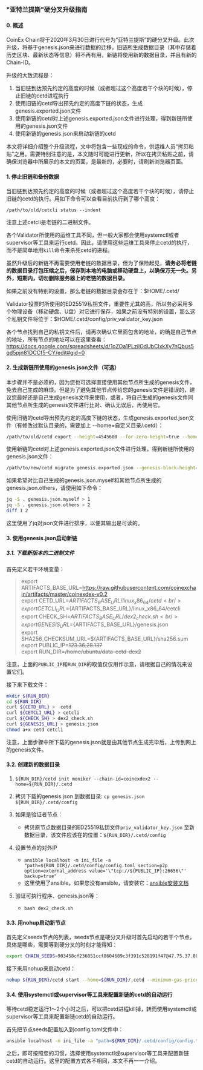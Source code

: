 ### "亚特兰提斯"硬分叉升级指南

#### 0. 概述

CoinEx Chain将于2020年3月30日进行代号为“亚特兰提斯”的硬分叉升级。此次升级，将基于genesis.json来进行数据的迁移，旧链所生成数据目录（其中存储着历史区块、最新状态等信息）将不再有用，新链将使用新的数据目录，并且有新的Chain-ID。

升级的大致流程是：

1. 当旧链到达预先约定的高度的时候（或者超过这个高度若干个块的时候），停止旧链的cetd进程执行
2. 使用旧链的cetd导出预先约定的高度下链的状态，生成genesis.exported.json文件
3. 使用新链的cetd对上述genesis.exported.json文件进行处理，得到新链所使用的genesis.json文件
4. 使用新链的genesis.json来启动新链的cetd

本文将详细介绍整个升级流程，文中将包含一些现成的命令，供运维人员“拷贝粘贴”之用。需要特别注意的是，本文随时可能进行更新，所以在拷贝粘贴之前，请确保浏览器中所展示的本文的页面，是最新的，必要时，请刷新浏览器页面。



#### 1. 停止旧链和备份数据

当旧链到达预先约定的高度的时候（或者超过这个高度若干个块的时候），请停止旧链的cetd的执行。用如下命令可以查看目前执行到了哪个高度：

```
/path/to/old/cetcli status --indent
```

注意上述cetcli是老链的二进制文件。

各个Validator所使用的运维工具不同，但一般大家都会使用systemctl或者supervisor等工具来运行cetd。因此，请使用这些运维工具来停止cetd的执行，而不是简单地用`kill`命令来杀死cetd的进程。

虽然升级后的新链不再需要使用老链的数据目录，但为了保险起见，**请务必将老链的数据目录打包压缩之后，保存到本地的电脑或移动硬盘上，以确保万无一失。另外，短期内，切勿删除服务器上的老链的数据目录。**

如果之前没有特别的设置，那么老链的数据目录会存在于：$HOME/.cetd/

Validator投票时所使用的ED25519私钥文件，重要性尤其的高，所以务必采用多个物理设备（移动硬盘、U盘）对它进行保存，如果之前没有特别的设置，那么这个私钥文件将位于：$HOME/.cetd/config/priv_validator_key.json 

各个节点找到自己的私钥文件后，请再次确认它里面包含的地址，的确是自己节点的地址，所有节点的地址可以在这里查看：https://docs.google.com/spreadsheets/d/1oZOa1PLzilOdUbCIxkXy7nQbus5qd5pjn81DCCf5-CY/edit#gid=0 

#### 2. 生成新链所使用的genesis.json文件（可选）

本步骤并不是必须的，因为您也可选择直接使用其他节点所生成的genesis文件，免去自己生成的麻烦。但是为了避免其他节点传给您的genesis文件是错误的，建议您最好还是自己生成genesis文件来使用，或者，将自己生成的genesis文件同其他节点所生成的genesis文件进行比对、确认无误后，再使用它。

使用旧链的cetd导出预先约定的高度下链的状态，生成genesis.exported.json文件（有修改过默认目录的，需要加上 --home=自定义目录/.cetd）：

```bash
/path/to/old/cetd export --height=4545600 --for-zero-height=true --home=<home-dir-of-old-cetd> > genesis.exported.json
```

使用新链的cetd对上述genesis.exported.json文件进行处理，得到新链所使用的genesis.json文件：

```bash
/path/to/new/cetd migrate genesis.exported.json --genesis-block-height=4545600 --output genesis.json 

```

如果希望对比自己生成的genesis.json.myself和其他节点所生成的genesis.json.others，请使用如下命令：

```bash
jq -S . genesis.json.myself > 1
jq -S . genesis.json.others > 2
diff 1 2
```

这里使用了jq对json文件进行排序，以便其输出是可读的。



#### 3. 使用genesis.json启动新链

##### 3.1. 下载新版本的二进制文件

首先定义若干环境变量：

>  export ARTIFACTS_BASE_URL=https://raw.githubusercontent.com/coinexchain/artifacts/master/coinexdex-v0.2 <br/>
>  export CETD_URL=${ARTIFACTS_BASE_URL}/linux_x86_64/cetd <br/>
>  export CETCLI_URL=${ARTIFACTS_BASE_URL}/linux_x86_64/cetcli <br/>
>  export CHECK_SH=${ARTIFACTS_BASE_URL}/dex2_check.sh <br/>
>  export GENESIS_URL=${ARTIFACTS_BASE_URL}/genesis.json <br/>
>  export SHA256_CHECKSUM_URL=${ARTIFACTS_BASE_URL}/sha256.sum <br/>
>  export PUBLIC_IP=~~123.36.28.137~~ <br/>
>  export RUN_DIR=~~/home/ubuntu/data-cetd-dex2~~ <br/>

注意，上面的`PUBLIC_IP`和`RUN_DIR`的取值仅仅用作示意，请根据自己的情况来设置它们。

接下来下载文件：
```bash
mkdir ${RUN_DIR}
cd ${RUN_DIR}
curl ${CETD_URL} >  cetd
curl ${CETCLI_URL} > cetcli
curl ${CHECK_SH} > dex2_check.sh
curl ${GENESIS_URL} > genesis.json
chmod a+x cetd cetcli
```
注意，上面步骤中所下载的genesis.json就是由其他节点生成完毕后，上传到网上的genesis文件。



#### 3.2. 创建新的数据目录

1. `${RUN_DIR}/cetd init moniker --chain-id=coinexdex2 --home=${RUN_DIR}/.cetd`
2. 拷贝下载的genesis.json 到数据目录: `cp genesis.json ${RUN_DIR}/.cetd/config`
3. 如果是验证者节点：

    *   拷贝原节点数据目录的ED25519私钥文件`priv_validator_key.json` 至新数据目录，该文件应该在的位置：`${RUN_DIR}/.cetd/config`

4. 设置节点的对外IP

   *	`ansible localhost -m ini_file -a "path=${RUN_DIR}/.cetd/config/config.toml section=p2p option=external_address value='\"tcp://${PUBLIC_IP}:26656\"' backup=true"`
   *   这里使用了ansible，如果您没有ansible，请安装它：[ansible安装文档](https://docs.ansible.com/ansible/latest/installation_guide/intro_installation.html#installing-ansible-on-ubuntu)

5. 验证可执行程序、genesis.json等：
   *  `bash dex2_check.sh`

    
#### 3.3. 用nohup启动新节点

首先定义seeds节点的列表，seeds节点是硬分叉升级时首先启动的若干个节点，具体是哪些，需要等到硬分叉的时刻才能得知：


```bash
export CHAIN_SEEDS=903458cf236851ccf8604689c3f391c528191f47@47.75.37.80:26656,9be765dffed72adcd27ebb37c79bf8ac501f43e8@47.52.155.115:26656,cd79d6c2b3b6b561c91b61b8e3a706249b532ca4@47.56.215.151:26656,cf34ba278ce69be1240f1dabad9b57ffecae206a@47.75.60.29:26656,c70feea1a4f8ea2fd55c366fdcb7ca4d53f1c775@18.144.85.87:26656,94b718f31dedf4afee4c04d768343166625cf961@47.52.70.137:26656,2cbef50b8c996745b9c8a0059fe32a1fbfef8b46@47.52.129.186:26656,17ec2dcfd7c72fabcb7c7cfe2d71006fc39c85c9@18.180.56.174:26656
```

接下来用nohup来启动cetd：

```bash
nohup ${RUN_DIR}/cetd start --home=${RUN_DIR}/.cetd --minimum-gas-prices=20.0cet --p2p.seeds=${CHAIN_SEEDS} &> cetd.log &
```



#### 3.4. 使用systemctl或supervisor等工具来配置新链的cetd的自动运行

等待cetd稳定运行1～2个小时之后，可以把cetd进程kill掉，转而使用systemctl或supervisor等工具来配置新链cetd的自动运行。

首先把节点seeds配置加入到config.toml文件中：

```bash
ansible localhost -m ini_file -a "path=${RUN_DIR}/.cetd/config/config.toml section=p2p option=seeds value='\"${CHAIN_SEEDS}\"' backup=true"
```

之后，即可按照您的习惯，选择使用systemctl或supervisor等工具来配置新链cetd的自动运行。这里的配置方式各不相同，本文不再一一介绍。
